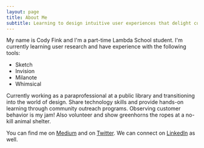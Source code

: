 ```yaml
---
layout: page
title: About Me
subtitle: Learning to design intuitive user experiences that delight customers.
---
```


My name is Cody Fink and I'm a part-time Lambda School student. I'm currently learning user research and have experience with the following tools:

- Sketch
- Invision
- Milanote
- Whimsical

Currently working as a paraprofessional at a public library and transitioning into the world of design. Share technology skills and provide hands-on learning through community outreach programs. Observing customer behavior is my jam! Also volunteer and show greenhorns the ropes at a no-kill animal shelter.

You can find me on [Medium](https://medium.com/@codyfink) and on [Twitter](https://twitter.com/codyfink). We can connect on [LinkedIn](https://www.linkedin.com/in/codyfink) as well.
